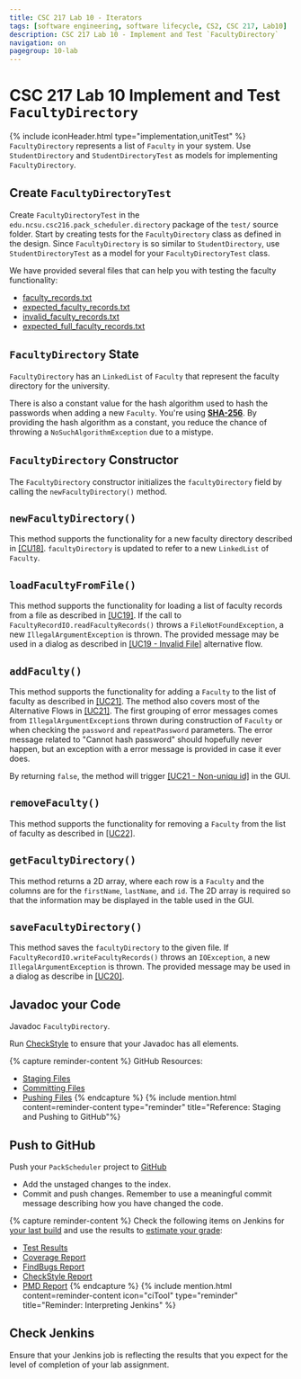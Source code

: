 ```yaml
---
title: CSC 217 Lab 10 - Iterators
tags: [software engineering, software lifecycle, CS2, CSC 217, Lab10]
description: CSC 217 Lab 10 - Implement and Test `FacultyDirectory`
navigation: on
pagegroup: 10-lab
---
```


# CSC 217 Lab 10 Implement and Test `FacultyDirectory`
{% include iconHeader.html type="implementation,unitTest" %}
`FacultyDirectory` represents a list of `Faculty` in your system.  Use `StudentDirectory` and `StudentDirectoryTest` as models for implementing `FacultyDirectory`.


## Create `FacultyDirectoryTest`
Create `FacultyDirectoryTest` in the `edu.ncsu.csc216.pack_scheduler.directory` package of the `test/` source folder.  Start by creating tests for the `FacultyDirectory` class as defined in the design.   Since `FacultyDirectory` is so similar to `StudentDirectory`,   use `StudentDirectoryTest` as a model for your `FacultyDirectoryTest` class.

We have provided several files that can help you with testing the faculty functionality:

  * [faculty_records.txt](files/faculty_records.txt)
  * [expected_faculty_records.txt](files/expected_faculty_records.txt)
  * [invalid_faculty_records.txt](files/invalid_faculty_records.txt)
  * [expected_full_faculty_records.txt](files/expected_full_faculty_records.txt)


## `FacultyDirectory` State
`FacultyDirectory` has an `LinkedList` of `Faculty` that represent the faculty directory for the university.  

There is also a constant value for the hash algorithm used to hash the passwords when adding a new `Faculty`.  You're using [**SHA-256**](https://en.wikipedia.org/wiki/SHA-2).  By providing the hash algorithm as a constant, you reduce the chance of throwing a `NoSuchAlgorithmException` due to a mistype.


## `FacultyDirectory` Constructor
The `FacultyDirectory` constructor initializes the `facultyDirectory` field by calling the `newFacultyDirectory()` method. 


## `newFacultyDirectory()`
This method supports the functionality for a new faculty directory described in [[CU18]](10-lab-requirements#uc18).  `facultyDirectory` is updated to refer to a new `LinkedList` of `Faculty`.


## `loadFacultyFromFile()`
This method supports the functionality for loading a list of faculty records from a file as described in [[UC19]](10-lab-requirements#uc19). If the call to `FacultyRecordIO.readFacultyRecords()` throws a `FileNotFoundException`, a new `IllegalArgumentException` is thrown.  The provided message may be used in a dialog as described in [[UC19 - Invalid File]](10-lab-requirements#uc19-invalid-file) alternative flow.


## `addFaculty()`
This method supports the functionality for adding a `Faculty` to the list of faculty as described in [[UC21]](10-lab-requirements#uc21). The method also covers most of the Alternative Flows in [[UC21]](10-lab-requirements#uc21).  The first grouping of error messages comes from `IllegalArgumentException`s thrown during construction of `Faculty` or when checking the `password` and `repeatPassword` parameters.  The error message related to "Cannot hash password" should hopefully never happen, but an exception with a error message is provided in case it ever does.

By returning `false`, the method will trigger [[UC21 - Non-uniqu id]](10-lab-requirements#uc21-non-unique-id) in the GUI.


## `removeFaculty()`
This method supports the functionality for removing a `Faculty` from the list of faculty as described in [[UC22]](10-lab-requirements#uc22).


## `getFacultyDirectory()`
This method returns a 2D array, where each row is a `Faculty` and the columns are for the `firstName`, `lastName`, and `id`.  The 2D array is required so that the information may be displayed in the table used in the GUI.


## `saveFacultyDirectory()`
This method saves the `facultyDirectory` to the given file.  If `FacultyRecordIO.writeFacultyRecords()` throws an `IOException`, a new `IllegalArgumentException` is thrown. The provided message may be used in a dialog as describe in [[UC20]](10-lab-requirements#uc20).


## Javadoc your Code
Javadoc `FacultyDirectory`.

Run [CheckStyle](../../gp1/gp1-static-analysis#checkstyle) to ensure that your Javadoc has all elements.

{% capture reminder-content %} 
GitHub Resources:

  * [Staging Files](https://pages.github.ncsu.edu/engr-csc-software-development/practices-tools/git/git-staging)
  * [Committing Files](https://pages.github.ncsu.edu/engr-csc-software-development/practices-tools/git/git-commit)
  * [Pushing Files](https://pages.github.ncsu.edu/engr-csc-software-development/practices-tools/git/git-push)
{% endcapture %} {% include mention.html content=reminder-content type="reminder" title="Reference: Staging and Pushing to GitHub"%}
## Push to GitHub
Push your `PackScheduler` project to [GitHub](https://github.ncsu.edu)

  * Add the unstaged changes to the index.
  * Commit and push changes.  Remember to use a meaningful commit message describing how you have changed the code.  


{% capture reminder-content %}
Check the following items on Jenkins for [your last build](https://pages.github.ncsu.edu/engr-csc-software-development/practices-tools/jenkins/#build-summary-page) and use the results to [estimate your grade](https://pages.github.ncsu.edu/engr-csc-software-development/practices-tools/jenkins/#grade-estimation-example):

  * [Test Results](https://pages.github.ncsu.edu/engr-csc-software-development/practices-tools/jenkins/#test-results)
  * [Coverage Report](https://pages.github.ncsu.edu/engr-csc-software-development/practices-tools/jenkins/#coverage-report)
  * [FindBugs Report](https://pages.github.ncsu.edu/engr-csc-software-development/practices-tools/jenkins/#findbugs-report)
  * [CheckStyle Report](https://pages.github.ncsu.edu/engr-csc-software-development/practices-tools/jenkins/#checkstyle-report)
  * [PMD Report](https://pages.github.ncsu.edu/engr-csc-software-development/practices-tools/jenkins/#pmd-report)
{% endcapture %}
{% include mention.html content=reminder-content icon="ciTool" type="reminder" title="Reminder: Interpreting Jenkins" %}
## Check Jenkins
Ensure that your Jenkins job is reflecting the results that you expect for the level of completion of your lab assignment.

